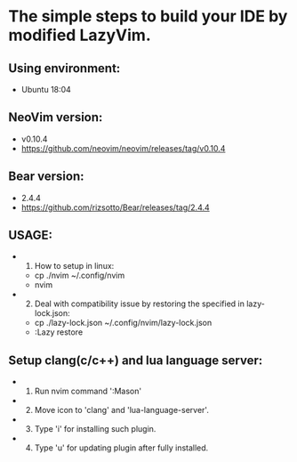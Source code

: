# The simple steps to build your IDE by modified LazyVim.

## Using environment:
- Ubuntu 18:04

## NeoVim version:
- v0.10.4
- https://github.com/neovim/neovim/releases/tag/v0.10.4

## Bear version:
- 2.4.4
- https://github.com/rizsotto/Bear/releases/tag/2.4.4

## USAGE:
- 1. How to setup in linux:
    - cp ./nvim ~/.config/nvim
    - nvim
- 2. Deal with compatibility issue by restoring the specified in lazy-lock.json:
    - cp ./lazy-lock.json ~/.config/nvim/lazy-lock.json
    - :Lazy restore

## Setup clang(c/c++) and lua language server:
- 1. Run nvim command ':Mason'
- 2. Move icon to 'clang' and 'lua-language-server'.
- 3. Type 'i' for installing such plugin.
- 4. Type 'u' for updating plugin after fully installed.
